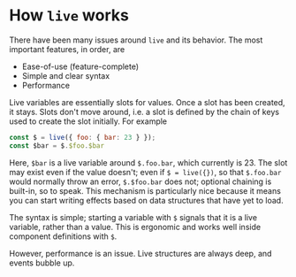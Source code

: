 # How `live` works

There have been many issues around `live` and its behavior. The most important features, in order, are

 - Ease-of-use (feature-complete)
 - Simple and clear syntax
 - Performance

Live variables are essentially slots for values. Once a slot has been created, it stays. Slots don't move around, i.e. a slot is defined by the chain of keys used to create the slot initially. For example
```js
const $ = live({ foo: { bar: 23 } });
const $bar = $.$foo.$bar
```
Here, `$bar` is a live variable around `$.foo.bar`, which currently is 23. The slot may exist even if the value doesn't; even if `$ = live({})`, so that `$.foo.bar` would normally throw an error, `$.$foo.bar` does not; optional chaining is built-in, so to speak. This mechanism is particularly nice because it means you can start writing effects based on data structures that have yet to load.

The syntax is simple; starting a variable with `$` signals that it is a live variable, rather than a value. This is ergonomic and works well inside component definitions with `$`.

However, performance is an issue. Live structures are always deep, and events bubble up.



